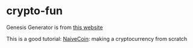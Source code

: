 # crypto-fun

Genesis Generator is from [this website](https://bitcointalk.org/index.php?topic=181981.0)

This is a good tutorial: [NaiveCoin](https://lhartikk.github.io/): making a cryptocurrency from scratch
